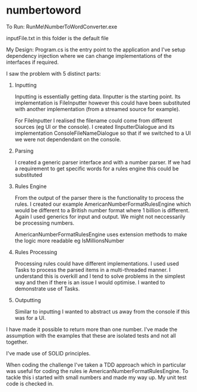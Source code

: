 # numbertoword
 
To Run:
RunMe\NumberToWordConverter.exe

inputFile.txt in this folder is the default file


My Design:
Program.cs is the entry point to the application and I've setup dependency injection where we can change implementations of the interfaces if required.

I saw the problem with 5 distinct parts:
1. Inputting

	Inputting is essentially getting data. IInputter is the starting point. Its implementation is FileInputter however this could have been	substituted with another implementation (from a streamed source for example). 

	For FileInputter I realised the filename could come from different sources (eg UI or the console). I created IInputterDialogue and its implementation ConsoleFileNameDialogue so that if we switched to a UI we were not dependendant on the console.
2. Parsing

	I created a generic parser interface and with a number parser. If we had a requirement to get specific words for a rules engine this could be substituted
3. Rules Engine

	From the output of the parser there is the functionality to process the rules. I created our example AmericanNumberFormatRulesEngine which would be different to a British number format where 1 billion is different. Again I used generics for input and output. We might not neccessarily be processing numbers.

	AmericanNumberFormatRulesEngine uses extension methods to make the logic more readable eg IsMillionsNumber
4. Rules Processing

	Processing rules could have different implementations. I used used Tasks to process the parsed items in a multi-threaded manner. I understand this is overkill and I tend to solve problems in the simplest way and then if there is an issue I would optimise. I wanted to demonstrate use of Tasks.
5. Outputting

	Similar to inputting I wanted to abstract us away from the console if this was for a UI. 

I have made it possible to return more than one number. I've made the assumption with the examples that these are isolated tests and not all together.

I've made use of SOLID principles.

When coding the challenge I've taken a TDD approach which in particular was useful for coding the rules ie AmericanNumberFormatRulesEngine. To tackle this i started with small numbers and made my way up. My unit test code is checked in.
